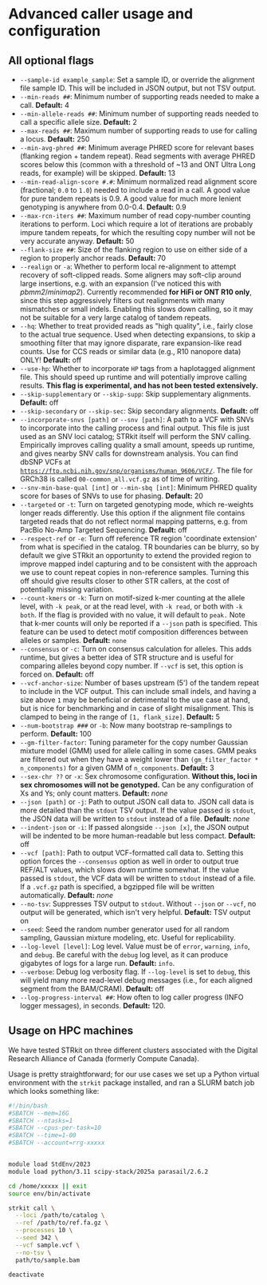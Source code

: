 # Advanced caller usage and configuration


## All optional flags

* `--sample-id example_sample`: Set a sample ID, or override the alignment file sample ID. This will be included in JSON 
  output, but not TSV output.
* `--min-reads ##`: Minimum number of supporting reads needed to make a call. **Default:** 4
* `--min-allele-reads ##`: Minimum number of supporting reads needed to call a specific allele size. 
  **Default:** 2
* `--max-reads ##`: Maximum number of supporting reads to use for calling a locus. **Default:** 250
* `--min-avg-phred ##`: Minimum average PHRED score for relevant bases (flanking region + tandem repeat).
  Read segments with average PHRED scores below this (common with a threshold of ~13 and ONT Ultra Long reads, 
  for example) will be skipped. **Default:** 13
* `--min-read-align-score #.#`: Minimum normalized read alignment score (fractional; `0.0` to `1.0`) needed to include a 
  read in a call. A good value for pure tandem repeats is 0.9. A good value for much more lenient genotyping is anywhere
  from 0.0-0.4. **Default:** 0.9
* `--max-rcn-iters ##`: Maximum number of read copy-number counting iterations to perform. Loci which require a lot of
  iterations are probably impure tandem repeats, for which the resulting copy number will not be very accurate anyway.
  **Default:** 50
* `--flank-size ##`: Size of the flanking region to use on either side of a region to properly anchor reads. 
  **Default:** 70
* `--realign` or `-a`: Whether to perform local re-alignment to attempt recovery of soft-clipped reads. Some aligners
  may soft-clip around large insertions, e.g. with an expansion (I've noticed this with *pbmm2*/*minimap2*). 
  Currently recommended **for HiFi or ONT R10 only**, since this step aggressively filters out realignments with 
  many mismatches or small indels. Enabling this slows down calling, so it may not be suitable for a very large catalog 
  of tandem repeats.
* `--hq`: Whether to treat provided reads as "high quality", i.e., fairly close to the actual true sequence. Used when 
  detecting expansions, to skip a smoothing filter that may ignore disparate, rare expansion-like read counts.
  Use for CCS reads or similar data (e.g., R10 nanopore data) ONLY! **Default:** off
* `--use-hp`: Whether to incorporate `HP` tags from a haplotagged alignment file. This should speed up runtime and 
  will potentially improve calling results. **This flag is experimental, and has not been tested extensively.**
* `--skip-supplementary` or `--skip-supp`: Skip supplementary alignments. **Default:** off
* `--skip-secondary` or `--skip-sec`: Skip secondary alignments. **Default:** off
* `--incorporate-snvs [path]` or `--snv [path]`: A path to a VCF with SNVs to incorporate into the calling process and 
  final output. This file is just used as an SNV loci catalog; STRkit itself will perform the SNV calling. Empirically 
  improves calling quality a small amount, speeds up runtime, and gives nearby SNV calls for downstream analysis.
  You can find dbSNP VCFs at
  [`https://ftp.ncbi.nih.gov/snp/organisms/human_9606/VCF/`](https://ftp.ncbi.nih.gov/snp/organisms/human_9606/VCF/).
  The file for GRCh38 is called `00-common_all.vcf.gz` as of time of writing.
* `--snv-min-base-qual [int]` or `--min-sbq [int]`: Minimum PHRED quality score for bases of SNVs to use for phasing. 
  **Default:** 20
* `--targeted` or `-t`: Turn on targeted genotyping mode, which re-weights longer reads differently. Use this option if
  the alignment file contains targeted reads that do not reflect normal mapping patterns, e.g. from PacBio No-Amp 
  Targeted Sequencing. **Default:** off
* `--respect-ref` or `-e`: Turn off reference TR region 'coordinate extension' from what is specified in the catalog.
  TR boundaries can be blurry, so by default we give STRkit an opportunity to extend the provided region to improve
  mapped indel capturing and to be consistent with the approach we use to count repeat copies in non-reference samples.
  Turning this off should give results closer to other STR callers, at the cost of potentially missing variation.
* `--count-kmers` or `-k`: Turn on motif-sized k-mer counting at the allele level, with `-k peak`, or at the read 
  level, with `-k read`, or both with `-k both`. If the flag is provided with no value, it will default to `peak.`
  Note that k-mer counts will only be reported if a `--json` path is specified. This feature can be used to detect
  motif composition differences between alleles or samples. **Default:** `none`
* `--consensus` or `-c`: Turn on consensus calculation for alleles. This adds runtime, but gives a better idea of STR 
  structure and is useful for comparing alleles beyond copy number. If `--vcf` is set, this option is forced on. 
  **Default:** off
* `--vcf-anchor-size`: Number of bases upstream (5') of the tandem repeat to include in the VCF output. This can include
  small indels, and having a size above `1` may be beneficial or detrimental to the use case at hand, but is nice for 
  benchmarking and in case of slight misalignment. This is clamped to being in the range of `[1, flank_size]`.
  **Default:** 5
* `--num-bootstrap ###` or `-b`: Now many bootstrap re-samplings to perform. **Default:** 100
* `--gm-filter-factor`: Tuning parameter for the copy number Gaussian mixture model (GMM) used for allele calling in
  some cases. GMM peaks are filtered out when they have a weight lower than `(gm_filter_factor * n_components)` for a
  given GMM of `n_components`. **Default:** 3
* `--sex-chr ??` or `-x`: Sex chromosome configuration. **Without this, loci in sex chromosomes will not be genotyped.**
  Can be any configuration of Xs and Ys; only count matters. **Default:** *none*
* `--json [path]` or `-j`: Path to output JSON call data to. JSON call data is more detailed than the `stdout` TSV 
  output. If the value passed is `stdout`, the JSON data will be written to `stdout` instead of a file. 
  **Default:** *none*
* `--indent-json` or `-i`: If passed alongside `--json [x]`, the JSON output will be indented to be more human-readable
  but less compact. **Default:** off
* `--vcf [path]`: Path to output VCF-formatted call data to. Setting this option forces the `--consensus` option as 
  well in order to output true REF/ALT values, which slows down runtime somewhat. If the value passed is `stdout`, the 
  VCF data will be written to `stdout` instead of a file. If a `.vcf.gz` path is specified, a bgzipped file will be 
  written automatically. **Default:** *none*
* `--no-tsv`: Suppresses TSV output to `stdout`. Without `--json` or `--vcf`, no output will be generated, which isn't 
  very helpful. **Default:** TSV output on
* `--seed`: Seed the random number generator used for all random sampling, Gaussian mixture modeling, etc. 
  Useful for replicability.
* `--log-level [level]`: Log level. Value must be of `error`, `warning`, `info`, and `debug`. Be careful with the 
  `debug` log level, as it can produce gigabytes of logs for a large run. **Default:** `info`.
* `--verbose`: Debug log verbosity flag. If `--log-level` is set to `debug`, this will yield many more read-level debug
  messages (i.e., for each aligned segment from the BAM/CRAM). **Default:** off
* `--log-progress-interval ##`: How often to log caller progress (INFO logger messages), in seconds. **Default:** 120.


## Usage on HPC machines

We have tested STRkit on three different clusters associated with the 
Digital Research Alliance of Canada (formerly Compute Canada). 

Usage is pretty straightforward; for our use cases we set up a Python virtual environment
with the `strkit` package installed, and ran a SLURM batch job which looks something like:

```bash
#!/bin/bash
#SBATCH --mem=16G
#SBATCH --ntasks=1
#SBATCH --cpus-per-task=10
#SBATCH --time=1-00
#SBATCH --account=rrg-xxxxx


module load StdEnv/2023
module load python/3.11 scipy-stack/2025a parasail/2.6.2

cd /home/xxxxx || exit
source env/bin/activate

strkit call \
  --loci /path/to/catalog \
  --ref /path/to/ref.fa.gz \
  --processes 10 \
  --seed 342 \
  --vcf sample.vcf \
  --no-tsv \
  path/to/sample.bam

deactivate

```
